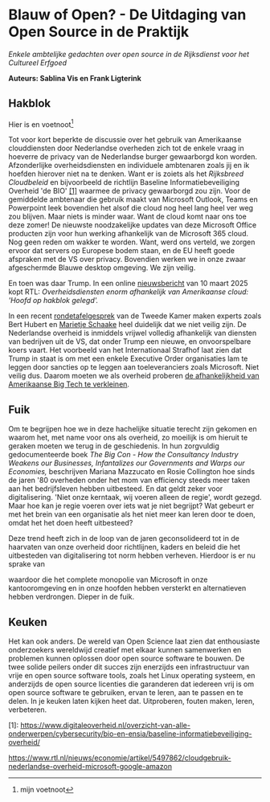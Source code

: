 
# Blauw of Open? - De Uitdaging van Open Source in de Praktijk 

*Enkele ambtelijke gedachten over open source in de Rijksdienst voor het Cultureel Erfgoed*

**Auteurs: Sablina Vis en Frank Ligterink**

## Hakblok 


Hier is en voetnoot[^1] 

Tot voor kort beperkte de discussie over het gebruik van Amerikaanse clouddiensten door Nederlandse overheden zich tot de enkele vraag in hoeverre de privacy van de Nederlandse burger gewaarborgd kon worden. Afzonderlijke overheidsdiensten en individuele ambtenaren zoals jij en ik hoefden hierover niet na te denken. Want er is zoiets als het *Rijksbreed Cloudbeleid* en bijvoorbeeld de richtlijn Baseline Informatiebeveiliging Overheid 'de BIO' [[1]](#fn1)  waarmee de privacy gewaarborgd zou zijn. Voor de gemiddelde ambtenaar die gebruik maakt van Microsoft Outlook, Teams en Powerpoint leek bovendien het alsof die cloud nog heel lang heel ver weg zou blijven. Maar niets is minder waar. Want de cloud komt naar ons toe deze zomer! De nieuwste noodzakelijke updates van deze Microsoft Office producten zijn voor hun werking afhankelijk van de Microsoft 365 cloud. Nog geen reden om wakker te worden. Want, werd ons verteld, we zorgen ervoor dat servers op Europese bodem staan, en de EU heeft goede afspraken met de VS over privacy. Bovendien werken we in onze zwaar afgeschermde Blauwe desktop omgeving. We zijn veilig. 

En toen was daar Trump. In een online [nieuwsbericht](https://www.rtl.nl/nieuws/economie/artikel/5497862/cloudgebruik-nederlandse-overheid-microsoft-google-amazon) van 10 maart 2025  kopt RTL: *Overheidsdiensten enorm afhankelijk van Amerikaanse cloud: 'Hoofd op hakblok gelegd'.*

In een recent [rondetafelgesprek](https://berthub.eu/articles/posts/digitale-soevereiniteit-rijksoverheid-13-februari-2025/) van de Tweede Kamer maken experts zoals Bert Hubert en [Marietje Schaake](https://www.atlascontact.nl/boek/de-tech-coup/) heel duidelijk dat we niet veilig zijn. De Nederlandse overheid is inmiddels vrijwel volledig afhankelijk van diensten van bedrijven uit de VS, dat onder Trump een nieuwe, en onvoorspelbare koers vaart. Het voorbeeld van het Internationaal Strafhof laat zien dat Trump in staat is om met een enkele Executive Order organisaties lam te leggen door sancties op te leggen aan toeleveranciers zoals Microsoft. Niet veilig dus. Daarom moeten we als overheid proberen [de afhankelijkheid van Amerikaanse Big Tech te verkleinen](https://decorrespondent.nl/15937/europa-is-veel-te-afhankelijk-van-amerikaanse-tech-waar-blijft-het-nederlandse-crisisteam-dat-onze-eigen-cloud-optuigt/c40b007b-e05b-02cb-0621-afbdd436514a). 

## Fuik 

Om te begrijpen hoe we in deze hachelijke situatie terecht zijn gekomen en waarom het, met name voor ons als overheid, zo moeilijk is om hieruit te geraken moeten we terug in de geschiedenis. In hun zorgvuldig gedocumenteerde boek *The Big Con - How the Consultancy Industry Weakens our Businesses, Infantalizes our Governments and Warps our Economies,* beschrijven Mariana Mazzucato en Rosie Collington hoe sinds de jaren '80 overheden onder het mom van efficiency steeds meer taken aan het bedrijfsleven hebben uitbesteed. En dat geldt zeker voor digitalisering. 'Niet onze kerntaak, wij voeren alleen de regie', wordt gezegd. Maar hoe kan je regie voeren over iets wat je niet begrijpt? Wat gebeurt er met het brein van een organisatie als het niet meer kan leren door te doen, omdat het het doen heeft uitbesteed? 

  
  

Deze trend heeft zich in de loop van de jaren geconsolideerd tot in de haarvaten van onze overheid door richtlijnen, kaders en beleid die het uitbesteden van digitalisering tot norm hebben verheven. Hierdoor is er nu sprake van 

 waardoor die het  complete monopolie van Microsoft in onze kantooromgeving en in onze hoofden hebben versterkt en alternatieven hebben verdrongen. Dieper in de fuik. 

## Keuken 

Het kan ook anders. De wereld van Open Science laat zien dat enthousiaste onderzoekers wereldwijd creatief met elkaar kunnen samenwerken en problemen kunnen oplossen door open source software te bouwen. De twee solide peilers onder dit succes zijn enerzijds een infrastructuur van vrije en open source software tools, zoals het Linux operating systeem, en anderzijds de open source licenties die garanderen dat iedereen vrij is om open source software te gebruiken, ervan te leren, aan te passen en te delen. In je keuken laten kijken heet dat. Uitproberen, fouten maken, leren, verbeteren. 


<a name="fn1">[1]</a>: https://www.digitaleoverheid.nl/overzicht-van-alle-onderwerpen/cybersecurity/bio-en-ensia/baseline-informatiebeveiliging-overheid/


https://www.rtl.nl/nieuws/economie/artikel/5497862/cloudgebruik-nederlandse-overheid-microsoft-google-amazon 



[^1]: mijn voetnoot 